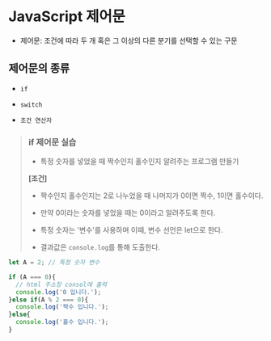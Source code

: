 # JavaScript 제어문

- 제어문: 조건에 따라 두 개 혹은 그 이상의 다른 분기를 선택할 수 있는 구문

## 제어문의 종류

- `if`

- `switch`

- `조건 연산자`

> ### if 제어문 실습
>
> - 특정 숫자를 넣었을 때 짝수인지 홀수인지 알려주는 프로그램 만들기
>   
>**[조건]**
> 
> - 짝수인지 홀수인지는 2로 나누었을 때 나머지가 0이면 짝수, 1이면 홀수이다.
> 
> - 만약 0이라는 숫자를 넣었을 때는 0이라고 알려주도록  한다.
> 
> - 특정 숫자는 '변수'를 사용하며 이때, 변수 선언은 let으로 한다.
> 
> - 결과값은 `console.log`를 통해 도출한다.

```javascript
let A = 2; // 특정 숫자 변수

if (A === 0){
  // html 주소창 consol에 출력
  console.log('0 입니다.');
}else if(A % 2 === 0){
  console.log('짝수 입니다.');
}else{
  console.log('홀수 입니다.');
}
```